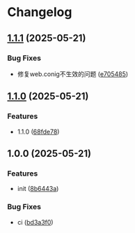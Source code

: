 # Changelog

## [1.1.1](https://github.com/KarinJS/plugin-markdown/compare/v1.1.0...v1.1.1) (2025-05-21)


### Bug Fixes

* 修复web.conig不生效的问题 ([e705485](https://github.com/KarinJS/plugin-markdown/commit/e70548529ad036ecd2ffacd711807781a7775d20))

## [1.1.0](https://github.com/KarinJS/plugin-markdown/compare/v1.0.0...v1.1.0) (2025-05-21)


### Features

* 1.1.0 ([68fde78](https://github.com/KarinJS/plugin-markdown/commit/68fde786a368d48cda138ce6169d356b5b8ecb30))

## 1.0.0 (2025-05-21)


### Features

* init ([8b6443a](https://github.com/KarinJS/plugin-markdown/commit/8b6443a08242330af8a33d128e21ffaac028db8b))


### Bug Fixes

* ci ([bd3a3f0](https://github.com/KarinJS/plugin-markdown/commit/bd3a3f062ae1db71e60ed6669ab0a74cec5552cc))
